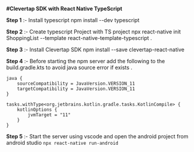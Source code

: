 **#Clevertap SDK with React Native TypeScript**

**Step 1** :- Install typescript
npm install --dev typescript

**Step 2** :- Create typescript Project with TS project 
npx react-native init ShoppingList --template react-native-template-typescript .

**Step 3** :- Install Clevertap SDK 
npm install --save clevertap-react-native

**Step 4** :- Before starting the npm server add the following to the build.gradle.kts to avoid java source error if exists . 

```
java {
    sourceCompatibility = JavaVersion.VERSION_11
    targetCompatibility = JavaVersion.VERSION_11
}

tasks.withType<org.jetbrains.kotlin.gradle.tasks.KotlinCompile> {
    kotlinOptions {
        jvmTarget = "11"
    }
}
```


**Step 5** :- Start the server using vscode and open the android project from android studio
``` npx react-native run-android ```



